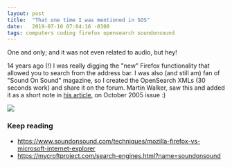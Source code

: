 ```yaml
---
layout: post
title:  "That one time I was mentioned in SOS"
date:   2019-07-10 07:04:16 -0300
tags: computers coding firefox opensearch soundonsound
---
```

One and only; and it was not even related to audio, but hey! 

14 years ago (!) I was really digging the "new" Firefox functionality that allowed you to search from the address bar. I was also (and still am) fan of "Sound On Sound" magazine, so I created the OpenSearch XMLs (30 seconds work) and share it on the forum. Martin Walker, saw this and added it as a short note in [his article](https://www.soundonsound.com/techniques/mozilla-firefox-vs-microsoft-internet-explorer), on October 2005 issue :) 

![](https://blog.supermasita.com/assets/posts_pics/2019-07-10-That_one_time_I_was_mentioned_in_SOS.pic01.png)

### Keep reading
* <https://www.soundonsound.com/techniques/mozilla-firefox-vs-microsoft-internet-explorer>
* <https://mycroftproject.com/search-engines.html?name=soundonsound>
